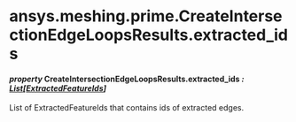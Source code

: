 # ansys.meshing.prime.CreateIntersectionEdgeLoopsResults.extracted_ids



#### *property* CreateIntersectionEdgeLoopsResults.extracted_ids *: [List](https://docs.python.org/3.11/library/typing.html#typing.List)[[ExtractedFeatureIds](ansys.meshing.prime.ExtractedFeatureIds.md#ansys.meshing.prime.ExtractedFeatureIds)]*

List of ExtractedFeatureIds that contains ids of extracted edges.

<!-- !! processed by numpydoc !! -->
